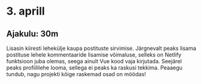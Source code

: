 # 3. aprill
## Ajakulu: 30m
Lisasin kiiresti lehekülje kaupa postituste sirvimise. Järgnevalt peaks lisama postituse lehele kommentaaride lisamise võimaluse, selleks on Netlify funktsioon juba olemas, seega ainult Vue kood vaja kirjutada. Seejärel peaks profiililehe looma, sellega ei peaks ka raskusi tekkima. Peaaegu tundub, nagu projekti kõige raskemad osad on möödas!